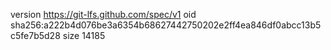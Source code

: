 version https://git-lfs.github.com/spec/v1
oid sha256:a222b4d076be3a6354b68627442750202e2ff4ea846df0abcc13b5c5fe7b5d28
size 14185
